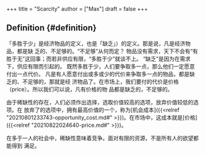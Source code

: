 +++
title = "Scarcity"
author = ["Max"]
draft = false
+++

## Definition {#definition}

「多胜于少」是经济物品的定义，也是「缺乏」）的定义。那是说，凡是经济物品，都是缺
乏的、不足够的。“不足够”从何而定？
物品没有需求，天下不会有“有胜于无”这回事；而若非供应有限，“多胜于少”就谈不上。
“缺乏”是因为在需求下，供应有限而引起的。
既然多胜于少，人们要争取多一点，那么他们一定愿意付出一点代价。
凡是有人愿意付出或多或少的代价来争取多一点的物品，都是缺乏的、不足够的，那就是经
济物品了。在市场上，我们要付的代价是价格（price）。所以我们可以说，凡有价格的物
品都是缺乏的，不足够的。

由于稀缺性的存在，人们必须作出选择，选取价值较高的选项，放弃价值较低的选项。在
放弃了的选项中，拥有最高价值的一个，称为[机会成本]({{<relref "20210801233743-opportunity_cost.md#" >}})。在市场中，这成本就是[价格]({{<relref "20210822024640-price.md#" >}})。

在多于一人的社会中，稀缺性意味着竞争。面对有限的资源，不是所有人的欲望都能得到
满足。
